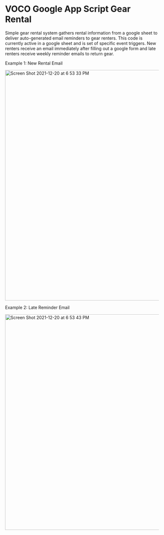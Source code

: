 # VOCO Google App Script Gear Rental  

Simple gear rental system gathers rental information from a google sheet to deliver auto-generated email reminders to gear renters. This code is currently active in a google sheet and is set of specific event triggers. New renters receive an email immediately after filling out a google form and late renters receive weekly reminder emails to return gear.




Example 1: New Rental Email 



<img width="755" alt="Screen Shot 2021-12-20 at 6 53 33 PM" src="https://user-images.githubusercontent.com/75917131/146863242-b7972163-bd96-4b5a-8367-479ea6c3877e.png">





Example 2: Late Reminder Email 




<img width="706" alt="Screen Shot 2021-12-20 at 6 53 43 PM" src="https://user-images.githubusercontent.com/75917131/146863356-9678ad53-2c06-4e83-98ff-14ebd855dea1.png">
